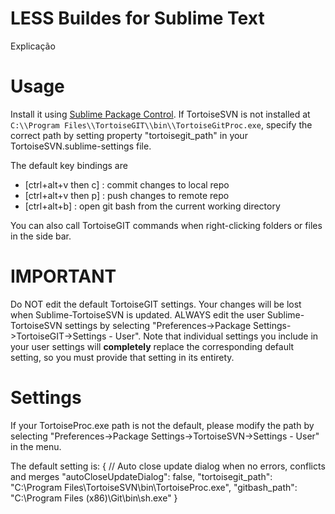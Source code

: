 LESS Buildes for Sublime Text
=============
Explicação

Usage
============
Install it using [Sublime Package Control](http://wbond.net/sublime_packages/package_control).
If TortoiseSVN is not installed at `C:\\Program Files\\TortoiseGIT\\bin\\TortoiseGitProc.exe`, specify the correct path
by setting property "tortoisegit_path" in your TortoiseSVN.sublime-settings file. 

The default key bindings are 
- [ctrl+alt+v then c] : commit changes to local repo
- [ctrl+alt+v then p] : push changes to remote repo
- [ctrl+alt+b] : open git bash from the current working directory

You can also call TortoiseGIT commands when right-clicking folders or files in the side bar.


IMPORTANT
==============

Do NOT edit the default TortoiseGIT settings. Your changes will be lost
when Sublime-TortoiseSVN is updated. ALWAYS edit the user Sublime-TortoiseSVN settings
by selecting "Preferences->Package Settings->TortoiseGIT->Settings - User".
Note that individual settings you include in your user settings will **completely**
replace the corresponding default setting, so you must provide that setting in its entirety.

Settings
==============

If your TortoiseProc.exe path is not the default, please modify the path by selecting 
"Preferences->Package Settings->TortoiseSVN->Settings - User" in the menu.

The default setting is:
    {
        // Auto close update dialog when no errors, conflicts and merges
        "autoCloseUpdateDialog": false,
        "tortoisegit_path": "C:\\Program Files\\TortoiseSVN\\bin\\TortoiseProc.exe",
		"gitbash_path": "C:\\Program Files (x86)\\Git\\bin\\sh.exe"
    }
